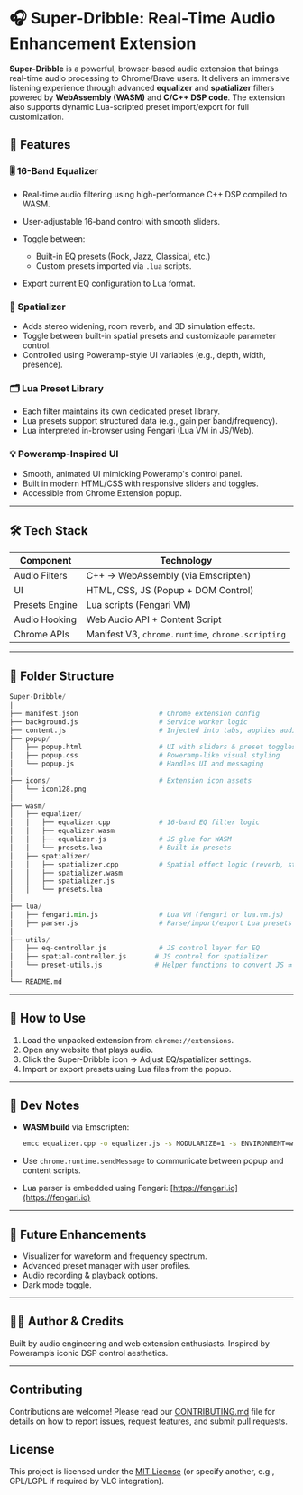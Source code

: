 # 🎧 Super-Dribble: Real-Time Audio Enhancement Extension

**Super-Dribble** is a powerful, browser-based audio extension that brings real-time audio processing to Chrome/Brave users. It delivers an immersive listening experience through advanced **equalizer** and **spatializer** filters powered by **WebAssembly (WASM)** and **C/C++ DSP code**. The extension also supports dynamic Lua-scripted preset import/export for full customization.


## 🚀 Features

### 🎚️ 16-Band Equalizer

* Real-time audio filtering using high-performance C++ DSP compiled to WASM.
* User-adjustable 16-band control with smooth sliders.
* Toggle between:

  * Built-in EQ presets (Rock, Jazz, Classical, etc.)
  * Custom presets imported via `.lua` scripts.
* Export current EQ configuration to Lua format.

### 🌌 Spatializer

* Adds stereo widening, room reverb, and 3D simulation effects.
* Toggle between built-in spatial presets and customizable parameter control.
* Controlled using Poweramp-style UI variables (e.g., depth, width, presence).

### 🗂️ Lua Preset Library

* Each filter maintains its own dedicated preset library.
* Lua presets support structured data (e.g., gain per band/frequency).
* Lua interpreted in-browser using Fengari (Lua VM in JS/Web).

### 💡 Poweramp-Inspired UI

* Smooth, animated UI mimicking Poweramp's control panel.
* Built in modern HTML/CSS with responsive sliders and toggles.
* Accessible from Chrome Extension popup.

---

## 🛠️ Tech Stack

| Component      | Technology                                        |
| -------------- | ------------------------------------------------- |
| Audio Filters  | C++ → WebAssembly (via Emscripten)                |
| UI             | HTML, CSS, JS (Popup + DOM Control)               |
| Presets Engine | Lua scripts (Fengari VM)                          |
| Audio Hooking  | Web Audio API + Content Script                    |
| Chrome APIs    | Manifest V3, `chrome.runtime`, `chrome.scripting` |

---

## 📁 Folder Structure

```py
Super-Dribble/
│
├── manifest.json                    # Chrome extension config
├── background.js                    # Service worker logic
├── content.js                       # Injected into tabs, applies audio hooks
├── popup/
│   ├── popup.html                   # UI with sliders & preset toggles
│   ├── popup.css                    # Poweramp-like visual styling
│   └── popup.js                     # Handles UI and messaging
│
├── icons/                           # Extension icon assets
│   └── icon128.png
│
├── wasm/
│   ├── equalizer/
│   │   ├── equalizer.cpp            # 16-band EQ filter logic
│   │   ├── equalizer.wasm
│   │   ├── equalizer.js             # JS glue for WASM
│   │   └── presets.lua              # Built-in presets
│   ├── spatializer/
│   │   ├── spatializer.cpp          # Spatial effect logic (reverb, stereo widening)
│   │   ├── spatializer.wasm
│   │   ├── spatializer.js
│   │   └── presets.lua
│
├── lua/
│   ├── fengari.min.js               # Lua VM (fengari or lua.vm.js)
│   ├── parser.js                    # Parse/import/export Lua presets
│
├── utils/
│   ├── eq-controller.js             # JS control layer for EQ
│   ├── spatial-controller.js       # JS control for spatializer
│   └── preset-utils.js             # Helper functions to convert JS ⇄ Lua
│
└── README.md
```

---

## 📌 How to Use

1. Load the unpacked extension from `chrome://extensions`.
2. Open any website that plays audio.
3. Click the Super-Dribble icon → Adjust EQ/spatializer settings.
4. Import or export presets using Lua files from the popup.

---

## 🧪 Dev Notes

* **WASM build** via Emscripten:

  ```bash
  emcc equalizer.cpp -o equalizer.js -s MODULARIZE=1 -s ENVIRONMENT=web -s EXPORTED_FUNCTIONS="['_process']"
  ```
* Use `chrome.runtime.sendMessage` to communicate between popup and content scripts.
* Lua parser is embedded using Fengari: [https://fengari.io](https://fengari.io)

---

## 🔮 Future Enhancements

* Visualizer for waveform and frequency spectrum.
* Advanced preset manager with user profiles.
* Audio recording & playback options.
* Dark mode toggle.

---

## 👨‍💻 Author & Credits

Built by audio engineering and web extension enthusiasts.
Inspired by Poweramp’s iconic DSP control aesthetics.

---


## Contributing

Contributions are welcome! Please read our [CONTRIBUTING.md](CONTRIBUTING.md) file for details on how to report issues, request features, and submit pull requests.

## License

This project is licensed under the [MIT License](LICENSE) (or specify another, e.g., GPL/LGPL if required by VLC integration).
